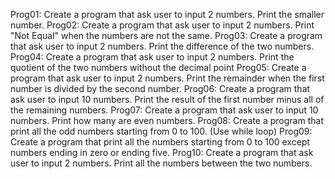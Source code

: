 Prog01: Create a program that ask user to input 2 numbers. Print the smaller number.
Prog02: Create a program that ask user to input 2 numbers. Print "Not Equal" when the numbers are not the same.
Prog03: Create a program that ask user to input 2 numbers. Print the difference of the two numbers.
Prog04: Create a program that ask user to input 2 numbers. Print the quotient of the two numbers without the decimal point
Prog05: Create a program that ask user to input 2 numbers. Print the remainder when the first number is divided by the second number.
Prog06: Create a program that ask user to input 10 numbers. Print the result of the first number minus all of the remaining numbers.
Prog07: Create a program that ask user to input 10 numbers. Print how many are even numbers.
Prog08: Create a program that print all the odd numbers starting from 0 to 100. (Use while loop)
Prog09: Create a program that print all the numbers starting from 0 to 100 except numbers ending in zero or ending five.
Prog10: Create a program that ask user to input 2 numbers. Print all the numbers between the two numbers.
